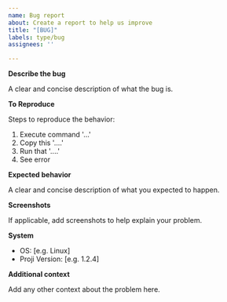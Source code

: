 ```yaml
---
name: Bug report
about: Create a report to help us improve
title: "[BUG]"
labels: type/bug
assignees: ''

---
```


**Describe the bug**

A clear and concise description of what the bug is.

**To Reproduce**

Steps to reproduce the behavior:
1. Execute command '...'
2. Copy this '....'
3. Run that '....'
4. See error

**Expected behavior**

A clear and concise description of what you expected to happen.

**Screenshots**

If applicable, add screenshots to help explain your problem.

**System**

 - OS: [e.g. Linux]
 - Proji Version: [e.g. 1.2.4]

**Additional context**

Add any other context about the problem here.
